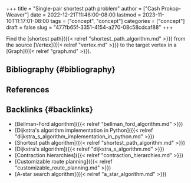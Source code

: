 +++
title = "Single-pair shortest path problem"
author = ["Cash Prokop-Weaver"]
date = 2022-12-21T11:46:00-08:00
lastmod = 2023-11-10T11:17:01-08:00
tags = ["concept", "concept"]
categories = ["concept"]
draft = false
slug = "477fb65f-3351-4154-a270-08c58cdcaf88"
+++

Find the [shortest path]({{< relref "shortest_path_algorithm.md" >}}) from the source [Vertex]({{< relref "vertex.md" >}}) to the target vertex in a [Graph]({{< relref "graph.md" >}}).


## Bibliography {#bibliography}

## References

<style>.csl-entry{text-indent: -1.5em; margin-left: 1.5em;}</style><div class="csl-bib-body">
</div>


## Backlinks {#backlinks}

-   [Bellman-Ford algorithm]({{< relref "bellman_ford_algorithm.md" >}})
-   [Dijkstra's algorithm implementation in Python]({{< relref "dijkstra_s_algorithm_implementation_in_python.md" >}})
-   [Shortest path algorithm]({{< relref "shortest_path_algorithm.md" >}})
-   [Dijkstra's algorithm]({{< relref "dijkstra_s_algorithm.md" >}})
-   [Contraction hierarchies]({{< relref "contraction_hierarchies.md" >}})
-   [Customizable route planning]({{< relref "customizable_route_planning.md" >}})
-   [A-star search algorithm]({{< relref "a_star_algorithm.md" >}})
